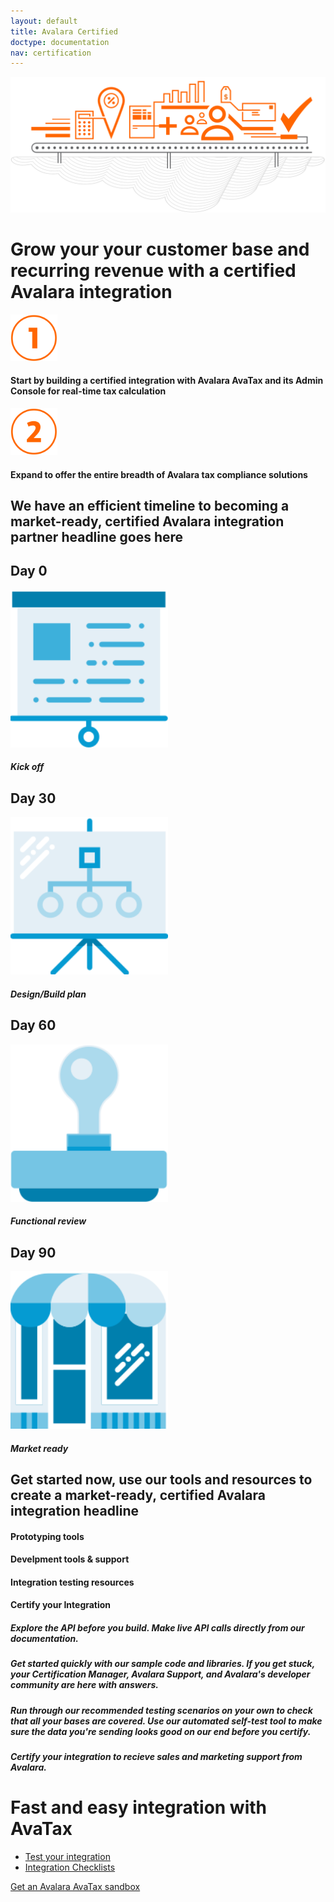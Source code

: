 ```yaml
---
layout: default
title: Avalara Certified
doctype: documentation
nav: certification
---
```


<div class="row">
  <div class="col-sm-6 col-sm-offset-3 text-center">
    <img src="/images/devdot/DevDotSvgGAssets_ComplianceCloudIllustrationCertification.svg" />
    <h1>Grow your your customer base and recurring revenue with a certified Avalara integration</h1>
    <div class="row">
        <div class="col-xs-4 text-right"><img src="/images/devdot/DevDotSvgGAssets_One.svg" height="75"/></div>
        <div class="col-xs-6 text-left"><h4>Start by building a certified integration with Avalara AvaTax and its Admin Console for real-time tax calculation</h4></div>
    </div>
    <div class="row padding-bottom">
        <div class="col-xs-4 text-right"><img src="/images/devdot/DevDotSvgGAssets_Two.svg" height="75" /></div>
        <div class="col-xs-6 text-left"><h4>Expand to offer the entire breadth of Avalara tax compliance solutions</h4></div>
    </div>
  </div>
</div>
<div class="row border-top padding-top">
    <div class="col-xs-offset-3 col-xs-6 text-center">
        <h2>We have an efficient timeline to becoming a market-ready, certified Avalara integration partner headline goes here</h2>
    </div>
</div>
<div class="row padding-top padding-bottom">
    <div class="ring-shadow">
        <h2>Day 0</h2>
        <img src="/images/devdot/DevDotSvgGAssets_KickOff.svg" width="50%"/>
        <h5>Kick off</h5>
    </div>
    <div class="ring-shadow">
        <h2>Day 30</h2>
        <img src="/images/devdot/DevDotSvgGAssets_DesignBuild.svg" width="50%"/>
        <h5>Design/Build plan</h5>
    </div>
    <div class="ring-shadow">
        <h2>Day 60</h2>
        <img src="/images/devdot/DevDotSvgGAssets_FunctionalTest.svg" width="50%"/>
        <h5>Functional review</h5>
    </div>
    <div class="ring-shadow">
        <h2>Day 90</h2>
        <img src="/images/devdot/DevDotSvgGAssets_MarketReady.svg" width="50%" />
        <h5>Market ready</h5>
    </div>
</div>
<div class="row padding-top">
    <div class="col-xs-offset-3 col-xs-6 text-center">
        <h2>Get started now, use our tools and resources to create a market-ready, certified Avalara integration headline</h2>
    </div>
</div>
<div class="row padding-top">
    <div class="col-xs-offset-2 col-xs-2 text-center">
        <h4>Prototyping tools</h4>
    </div>
    <div class="col-xs-2 text-center">
        <h4>Develpment tools & support</h4>
    </div>
    <div class="col-xs-2 text-center">
        <h4>Integration testing resources</h4>
    </div>
    <div class="col-xs-2 text-center">
        <h4>Certify your Integration</h4>
    </div>
</div>
<div class="row padding-top">
    <div class="col-xs-offset-2 col-xs-2 text-center">
        <h5>Explore the API before you build. Make live API calls directly from our documentation.</h5>
    </div>
    <div class="col-xs-2 text-center">
        <h5>Get started quickly with our sample code and libraries. If you get stuck, your Certification Manager, Avalara Support, and Avalara's developer community are here with answers.</h5>
    </div>
    <div class="col-xs-2 text-center">
        <h5>Run through our recommended testing scenarios on your own to check that all your bases are covered. Use our automated self-test tool to make sure the data you're sending looks good on our end before you certify.</h5>
    </div>
    <div class="col-xs-2 text-center">
        <h5>Certify your integration to recieve sales and marketing support from Avalara.</h5>
    </div>
</div>
<div class="row padding-top">
    <div class="col-xs-offset-3 col-xs-6 text-center">
        <h1>Fast and easy integration with AvaTax</h1>
    </div>
</div>
<div class="row">
    <div class="col-xs-offset-3 col-xs-6 text-center">
         <ul class="pipe">
        <li><a href="/avatax/test-your-integration">Test your integration</a></li>
        <li><a href="/avatax/integration-checklists">Integration Checklists</a></li>
        </ul>
    </div>
</div>
<div class="row padding-top">
    <div class="col-xs-offset-3 col-xs-6 text-center btn-callout"><a href="/avatax/get-started#signup" role="button">Get an Avalara AvaTax sandbox</a></div>
</div>
